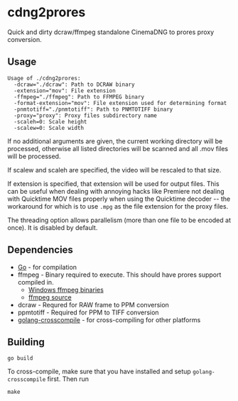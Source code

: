 # cdng2prores

Quick and dirty dcraw/ffmpeg standalone CinemaDNG to prores proxy conversion.

## Usage

```
Usage of ./cdng2prores:
  -dcraw="./dcraw": Path to DCRAW binary
  -extension="mov": File extension
  -ffmpeg="./ffmpeg": Path to FFMPEG binary
  -format-extension="mov": File extension used for determining format
  -pnmtotiff="./pnmtotiff": Path to PNMTOTIFF binary
  -proxy="proxy": Proxy files subdirectory name
  -scaleh=0: Scale height
  -scalew=0: Scale width
```

If no additional arguments are given, the current working directory will be
processed, otherwise all listed directories will be scanned and all .mov
files will be processed.

If scalew and scaleh are specified, the video will be rescaled to that size.

If extension is specified, that extension will be used for output files. This
can be useful when dealing with annoying hacks like Premiere not dealing with
Quicktime MOV files properly when using the Quicktime decoder -- the
workaround for which is to use ```.mpg``` as the file extension for the
proxy files.

The threading option allows parallelism (more than one file to be encoded
at once). It is disabled by default.

## Dependencies

 * [Go](http://golang.org) - for compilation
 * ffmpeg - Binary required to execute. This should have prores support compiled in.
   - [Windows ffmpeg binaries](http://ffmpeg.zeranoe.com/builds/)
   - [ffmpeg source](https://github.com/FFmpeg/FFmpeg)
 * dcraw - Requred for RAW frame to PPM conversion
 * ppmtotiff - Required for PPM to TIFF conversion
 * [golang-crosscompile](https://github.com/davecheney/golang-crosscompile) - for cross-compiling for other platforms

## Building

```
go build
```

To cross-compile, make sure that you have installed and setup
``golang-crosscompile`` first. Then run

```
make
```
